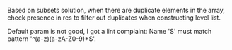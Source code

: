 Based on subsets solution, when there are duplicate elements in the array, check presence in res to filter out duplicates when constructing level list.

Default param is not good, I got a lint complaint: 
Name 'S' must match pattern '^(a-z)(a-zA-Z0-9)*$'.

